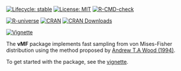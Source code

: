 <!-- badges: start -->
  [![Lifecycle: stable](https://img.shields.io/badge/Lifecycle-Stable-blue.svg)](https://lifecycle.r-lib.org/articles/stages.html#stable)
  [![License: MIT](https://img.shields.io/badge/License-MIT-yellow.svg)](https://opensource.org/licenses/MIT)
  [![R-CMD-check](https://github.com/ahoundetoungan/vMF/actions/workflows/R-CMD-check.yml/badge.svg)](https://github.com/ahoundetoungan/vMF/actions/workflows/R-CMD-check.yml)

  [![R-universe](https://ahoundetoungan.r-universe.dev/badges/vMF)](https://ahoundetoungan.r-universe.dev/vMF)
  [![CRAN](https://www.r-pkg.org/badges/version/vMF)](https://CRAN.R-project.org/package=vMF)
  [![CRAN Downloads](https://img.shields.io/endpoint?url=https://ahoundetoungan.github.io/vMF/badges/cran_downloads.json)](https://cran.r-project.org/package=vMF)

  [![Vignette](https://img.shields.io/badge/Vignette-blue.svg)](https://nbviewer.org/github/ahoundetoungan/vMF/blob/master/doc/vMF.pdf)

<!-- badges: end -->

The **vMF** package implements fast sampling from von Mises-Fisher distribution using the method proposed by [Andrew T.A Wood (1994)](https://doi.org/10.1080/03610919408813161).


To get started with the package, see the [vignette](https://nbviewer.jupyter.org/github/ahoundetoungan/vMF/blob/master/doc/vMF.pdf).
